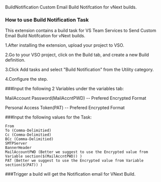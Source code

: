 BuildNotification
Custom Email Build Notifcation for vNext builds.

### How to use **Build Notification** Task

This extension contains a build task for VS Team Services to Send Custom Email Build Notifcation for vNext builds.

1.After installing the extension, upload your project to VSO.

2.Go to your VSO project, click on the Build tab, and create a new Build definition.

3.Click Add tasks and select "Build Notification" from the Utility category.

4.Configure the step.

###Input the following 2 Variables under the variables tab:

   MailAccount Password(MailAccntPWD)   -- Prefered Encrypted Format 
   
   Personal Access Token(PAT)           -- Prefered Encrypted Format

###Input the following values for the Task:

	From
	To (Comma-Delimitied)
	Cc (Comma-Delimitied)
	BCc (Comma-Delimitied)
	SMTPServer
	BannerHeader
	MailAccountPWD (Better we suggest to use the Encrypted value from Variable section($(MailAccntPWD)) )
	PAT (Better we suggest to use the Encrypted value from Variable section($(PAT)) )

###Trigger a build will get the Notification email for VNext Build.

